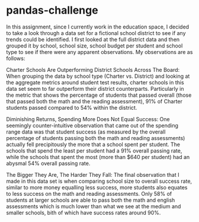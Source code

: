 # pandas-challenge
In this assignment, since I currently work in the education space, I decided to take a look through a data set for a fictional school district to see if any trends could be identified.  I first looked at the full district data and then grouped it by school, school size, school budget per student and school type to see if there were any apparent observations.  My observations are as follows:

Charter Schools Are Outperforming District Schools Across The Board:
When grouping the data by school type (Charter vs. District) and looking at the aggregate metrics around student test results, charter schools in this data set seem to far outperform their district counterparts.  Particularly in the metric that shows the percentage of students that passed overall (those that passed both the math and the reading assessment), 91% of Charter students passed compared to 54% within the district.

Diminishing Returns, Spending More Does Not Equal Success:
One seemingly counter-intuitive observation that came out of the spending range data was that student success (as measured by the overall percentage of students passing both the math and reading assessments) actually fell precipitously the more that a school spent per student.  The schools that spend the least per student had a 91% overall passing rate, while the schools that spent the most (more than $640 per student) had an abysmal 54% overall passing rate.

The Bigger They Are, The Harder They Fall:
The final observation that I made in this data set is when comparing school size to overall success rate, similar to more money equalling less success, more students also equates to less success on the math and reading assessments.  Only 58% of students at larger schools are able to pass both the math and english assessments which is much lower than what we see at the medium and smaller schools, bith of which have success rates around 90%.  


